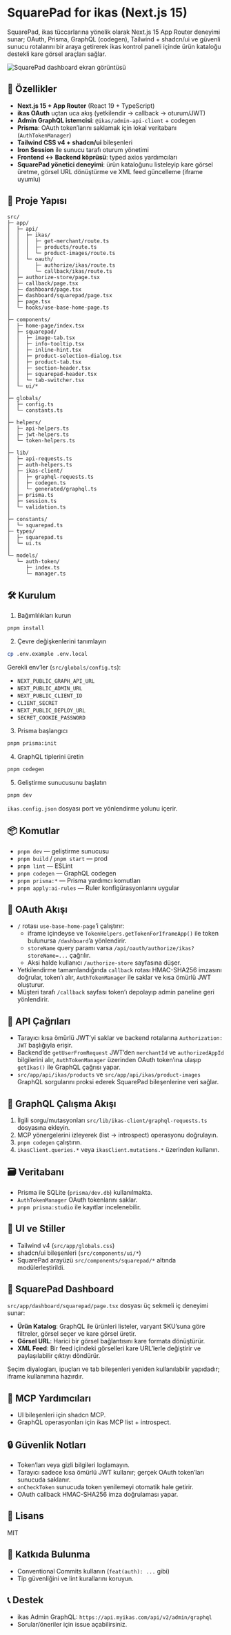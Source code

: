 # SquarePad for ikas (Next.js 15)

SquarePad, ikas tüccarlarına yönelik olarak Next.js 15 App Router deneyimi sunar; OAuth, Prisma, GraphQL (codegen), Tailwind + shadcn/ui ve güvenli sunucu rotalarını bir araya getirerek ikas kontrol paneli içinde ürün kataloğu destekli kare görsel araçları sağlar.

![SquarePad dashboard ekran görüntüsü](public/screenshot.png)

## 🚀 Özellikler

- **Next.js 15 + App Router** (React 19 + TypeScript)
- **ikas OAuth** uçtan uca akış (yetkilendir → callback → oturum/JWT)
- **Admin GraphQL istemcisi**: `@ikas/admin-api-client` + codegen
- **Prisma**: OAuth token’larını saklamak için lokal veritabanı (`AuthTokenManager`)
- **Tailwind CSS v4 + shadcn/ui** bileşenleri
- **Iron Session** ile sunucu tarafı oturum yönetimi
- **Frontend ↔ Backend köprüsü**: typed axios yardımcıları
- **SquarePad yönetici deneyimi**: ürün kataloğunu listeleyip kare görsel üretme, görsel URL dönüştürme ve XML feed güncelleme (iframe uyumlu)

## 📁 Proje Yapısı

```
src/
├─ app/
│  ├─ api/
│  │  ├─ ikas/
│  │  │  ├─ get-merchant/route.ts
│  │  │  ├─ products/route.ts
│  │  │  └─ product-images/route.ts
│  │  └─ oauth/
│  │     ├─ authorize/ikas/route.ts
│  │     └─ callback/ikas/route.ts
│  ├─ authorize-store/page.tsx
│  ├─ callback/page.tsx
│  ├─ dashboard/page.tsx
│  ├─ dashboard/squarepad/page.tsx
│  ├─ page.tsx
│  └─ hooks/use-base-home-page.ts
│
├─ components/
│  ├─ home-page/index.tsx
│  ├─ squarepad/
│  │  ├─ image-tab.tsx
│  │  ├─ info-tooltip.tsx
│  │  ├─ inline-hint.tsx
│  │  ├─ product-selection-dialog.tsx
│  │  ├─ product-tab.tsx
│  │  ├─ section-header.tsx
│  │  ├─ squarepad-header.tsx
│  │  └─ tab-switcher.tsx
│  └─ ui/*
│
├─ globals/
│  ├─ config.ts
│  └─ constants.ts
│
├─ helpers/
│  ├─ api-helpers.ts
│  ├─ jwt-helpers.ts
│  └─ token-helpers.ts
│
├─ lib/
│  ├─ api-requests.ts
│  ├─ auth-helpers.ts
│  ├─ ikas-client/
│  │  ├─ graphql-requests.ts
│  │  ├─ codegen.ts
│  │  └─ generated/graphql.ts
│  ├─ prisma.ts
│  ├─ session.ts
│  └─ validation.ts
│
├─ constants/
│  └─ squarepad.ts
├─ types/
│  ├─ squarepad.ts
│  └─ ui.ts
│
└─ models/
   └─ auth-token/
      ├─ index.ts
      └─ manager.ts
```

## 🛠️ Kurulum

1. Bağımlılıkları kurun

```bash
pnpm install
```

2. Çevre değişkenlerini tanımlayın

```bash
cp .env.example .env.local
```

Gerekli env’ler (`src/globals/config.ts`):

- `NEXT_PUBLIC_GRAPH_API_URL`
- `NEXT_PUBLIC_ADMIN_URL`
- `NEXT_PUBLIC_CLIENT_ID`
- `CLIENT_SECRET`
- `NEXT_PUBLIC_DEPLOY_URL`
- `SECRET_COOKIE_PASSWORD`

3. Prisma başlangıcı

```bash
pnpm prisma:init
```

4. GraphQL tiplerini üretin

```bash
pnpm codegen
```

5. Geliştirme sunucusunu başlatın

```bash
pnpm dev
```

`ikas.config.json` dosyası port ve yönlendirme yolunu içerir.

## 📦 Komutlar

- `pnpm dev` — geliştirme sunucusu
- `pnpm build` / `pnpm start` — prod
- `pnpm lint` — ESLint
- `pnpm codegen` — GraphQL codegen
- `pnpm prisma:*` — Prisma yardımcı komutları
- `pnpm apply:ai-rules` — Ruler konfigürasyonlarını uygular

## 🔐 OAuth Akışı

- `/` rotası `use-base-home-page`’i çalıştırır:
  - iframe içindeyse ve `TokenHelpers.getTokenForIframeApp()` ile token bulunursa `/dashboard`’a yönlendirir.
  - `storeName` query paramı varsa `/api/oauth/authorize/ikas?storeName=...` çağrılır.
  - Aksi halde kullanıcı `/authorize-store` sayfasına düşer.
- Yetkilendirme tamamlandığında `callback` rotası HMAC-SHA256 imzasını doğrular, token’ı alır, `AuthTokenManager` ile saklar ve kısa ömürlü JWT oluşturur.
- Müşteri tarafı `/callback` sayfası token’ı depolayıp admin paneline geri yönlendirir.

## 🔑 API Çağrıları

- Tarayıcı kısa ömürlü JWT’yi saklar ve backend rotalarına `Authorization: JWT` başlığıyla erişir.
- Backend’de `getUserFromRequest` JWT’den `merchantId` ve `authorizedAppId` bilgilerini alır, `AuthTokenManager` üzerinden OAuth token’ına ulaşıp `getIkas()` ile GraphQL çağrısı yapar.
- `src/app/api/ikas/products` ve `src/app/api/ikas/product-images` GraphQL sorgularını proksi ederek SquarePad bileşenlerine veri sağlar.

## 🧠 GraphQL Çalışma Akışı

1. İlgili sorgu/mutasyonları `src/lib/ikas-client/graphql-requests.ts` dosyasına ekleyin.
2. MCP yönergelerini izleyerek (list → introspect) operasyonu doğrulayın.
3. `pnpm codegen` çalıştırın.
4. `ikasClient.queries.*` veya `ikasClient.mutations.*` üzerinden kullanın.

## 🗃️ Veritabanı

- Prisma ile SQLite (`prisma/dev.db`) kullanılmakta.
- `AuthTokenManager` OAuth tokenlarını saklar.
- `pnpm prisma:studio` ile kayıtlar incelenebilir.

## 🧩 UI ve Stiller

- Tailwind v4 (`src/app/globals.css`)
- shadcn/ui bileşenleri (`src/components/ui/*`)
- SquarePad arayüzü `src/components/squarepad/*` altında modülerleştirildi.

## 📸 SquarePad Dashboard

`src/app/dashboard/squarepad/page.tsx` dosyası üç sekmeli iç deneyimi sunar:

- **Ürün Katalog**: GraphQL ile ürünleri listeler, varyant SKU’suna göre filtreler, görsel seçer ve kare görsel üretir.
- **Görsel URL**: Harici bir görsel bağlantısını kare formata dönüştürür.
- **XML Feed**: Bir feed içindeki görselleri kare URL’lerle değiştirir ve paylaşılabilir çıktıyı döndürür.

Seçim diyalogları, ipuçları ve tab bileşenleri yeniden kullanılabilir yapıdadır; iframe kullanımına hazırdır.

## 🧰 MCP Yardımcıları

- UI bileşenleri için shadcn MCP.
- GraphQL operasyonları için ikas MCP list + introspect.

## 🔒 Güvenlik Notları

- Token’ları veya gizli bilgileri loglamayın.
- Tarayıcı sadece kısa ömürlü JWT kullanır; gerçek OAuth token’ları sunucuda saklanır.
- `onCheckToken` sunucuda token yenilemeyi otomatik hale getirir.
- OAuth callback HMAC-SHA256 imza doğrulaması yapar.

## 📝 Lisans

MIT

## 🤝 Katkıda Bulunma

- Conventional Commits kullanın (`feat(auth): ...` gibi)
- Tip güvenliğini ve lint kurallarını koruyun.

## 📞 Destek

- ikas Admin GraphQL: `https://api.myikas.com/api/v2/admin/graphql`
- Sorular/öneriler için issue açabilirsiniz.
